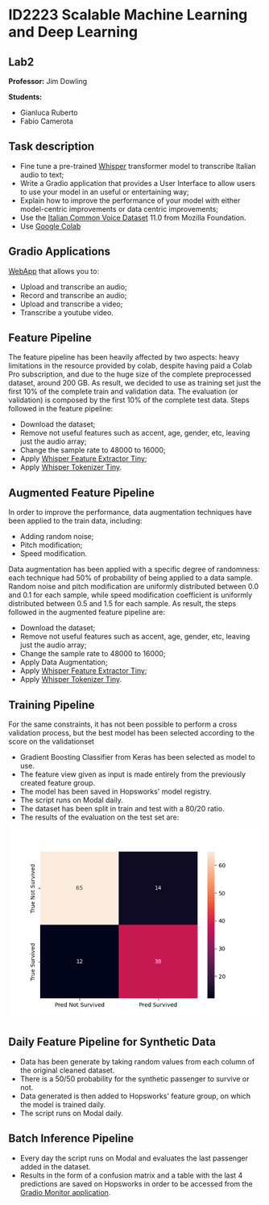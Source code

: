 # ID2223 Scalable Machine Learning and Deep Learning
## Lab2
**Professor:**
Jim Dowling

**Students:**

- Gianluca Ruberto
- Fabio Camerota

## Task description
- Fine tune a pre-trained [Whisper](https://huggingface.co/docs/transformers/model_doc/whisper) transformer model to transcribe Italian audio to text;
- Write a Gradio application that provides a User Interface to allow users to use your model in an useful or entertaining way;
- Explain how to improve the performance of your model with either model-centric improvements or data centric improvements;
- Use the [Italian Common Voice Dataset](https://huggingface.co/datasets/mozilla-foundation/common_voice_11_0/viewer/it/train) 11.0 from Mozilla Foundation.
- Use [Google Colab](https://colab.research.google.com/)
## Gradio Applications
[WebApp](https://huggingface.co/spaces/GIanlucaRub/whisper-it) that allows you to:
- Upload and transcribe an audio;
- Record and transcribe an audio;
- Upload and transcribe a video;
- Transcribe a youtube video.


## Feature Pipeline
The feature pipeline has been heavily affected by two aspects: heavy limitations in the resource provided by colab, despite having paid a Colab Pro subscription, and due to the huge size of the complete preprocessed dataset, around 200 GB. As result, we decided to use as training set just the first 10% of the complete train and validation data. The evaluation (or validation) is composed by the first 10% of the complete test data.
Steps followed in the feature pipeline:
- Download the dataset;
- Remove not useful features such as accent, age, gender, etc, leaving just the audio array;
- Change the sample rate to 48000 to 16000;
- Apply [Whisper Feature Extractor Tiny](https://huggingface.co/docs/transformers/model_doc/whisper#transformers.WhisperFeatureExtractor);
- Apply [Whisper Tokenizer Tiny](https://huggingface.co/docs/transformers/model_doc/whisper#transformers.WhisperTokenizer).

## Augmented Feature Pipeline
In order to improve the performance, data augmentation techniques have been applied to the train data, including:
- Adding random noise;
- Pitch modification;
- Speed modification.

Data augmentation has been applied with a specific degree of randomness: each technique had 50% of probability of being applied to a data sample. Random noise and pitch modification are uniformly distributed between 0.0 and 0.1 for each sample, while speed modification coefficient is uniformly distributed between 0.5 and 1.5 for each sample.
As result, the steps followed in the augmented feature pipeline are:
- Download the dataset;
- Remove not useful features such as accent, age, gender, etc, leaving just the audio array;
- Change the sample rate to 48000 to 16000;
- Apply Data Augmentation;
- Apply [Whisper Feature Extractor Tiny](https://huggingface.co/docs/transformers/model_doc/whisper#transformers.WhisperFeatureExtractor);
- Apply [Whisper Tokenizer Tiny](https://huggingface.co/docs/transformers/model_doc/whisper#transformers.WhisperTokenizer).

## Training Pipeline
For the same constraints, it has not been possible to perform a cross validation process, but the best model has been selected according to the score on the validationset
- Gradient Boosting Classifier from Keras has been selected as model to use.
- The feature view given as input is made entirely from the previously created feature group.
- The model has been saved in Hopsworks' model registry.
- The script runs on Modal daily.
- The dataset has been split in train and test with a 80/20 ratio.
- The results of the evaluation on the test set are:

![](https://github.com/GianlucaRub/Scalable-Machine-Learning-and-Deep-Learning/blob/main/Lab1/titanic_model/confusion_matrix.png?raw=true)

## Daily Feature Pipeline for Synthetic Data
- Data has been generate by taking random values from each column of the original cleaned dataset.
- There is a 50/50 probability for the synthetic passenger to survive or not.
- Data generated is then added to Hopsworks' feature group, on which the model is trained daily.
- The script runs on Modal daily.

## Batch Inference Pipeline
- Every day the script runs on Modal and evaluates the last passenger added in the dataset.
- Results in the form of a confusion matrix and a table with the last 4 predictions are saved on Hopsworks in order to be accessed from the [Gradio Monitor application](https://huggingface.co/spaces/GIanlucaRub/Titanic-monitor).
